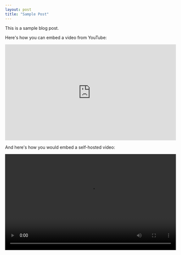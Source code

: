 ```yaml
---
layout: post
title: "Sample Post"
---
```


This is a sample blog post.

Here's how you can embed a video from YouTube:

<iframe width="560" height="315" src="https://www.youtube.com/embed/dQw4w9WgXcQ" frameborder="0" allowfullscreen></iframe>


And here's how you would embed a self-hosted video:

<video width="560" height="315" controls>
  <source src="/videos/my-video.mp4" type="video/mp4">
  Your browser does not support the video tag.
</video>
